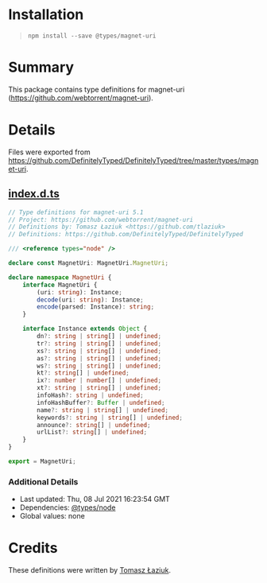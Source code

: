 # Installation
> `npm install --save @types/magnet-uri`

# Summary
This package contains type definitions for magnet-uri (https://github.com/webtorrent/magnet-uri).

# Details
Files were exported from https://github.com/DefinitelyTyped/DefinitelyTyped/tree/master/types/magnet-uri.
## [index.d.ts](https://github.com/DefinitelyTyped/DefinitelyTyped/tree/master/types/magnet-uri/index.d.ts)
````ts
// Type definitions for magnet-uri 5.1
// Project: https://github.com/webtorrent/magnet-uri
// Definitions by: Tomasz Łaziuk <https://github.com/tlaziuk>
// Definitions: https://github.com/DefinitelyTyped/DefinitelyTyped

/// <reference types="node" />

declare const MagnetUri: MagnetUri.MagnetUri;

declare namespace MagnetUri {
    interface MagnetUri {
        (uri: string): Instance;
        decode(uri: string): Instance;
        encode(parsed: Instance): string;
    }

    interface Instance extends Object {
        dn?: string | string[] | undefined;
        tr?: string | string[] | undefined;
        xs?: string | string[] | undefined;
        as?: string | string[] | undefined;
        ws?: string | string[] | undefined;
        kt?: string[] | undefined;
        ix?: number | number[] | undefined;
        xt?: string | string[] | undefined;
        infoHash?: string | undefined;
        infoHashBuffer?: Buffer | undefined;
        name?: string | string[] | undefined;
        keywords?: string | string[] | undefined;
        announce?: string[] | undefined;
        urlList?: string[] | undefined;
    }
}

export = MagnetUri;

````

### Additional Details
 * Last updated: Thu, 08 Jul 2021 16:23:54 GMT
 * Dependencies: [@types/node](https://npmjs.com/package/@types/node)
 * Global values: none

# Credits
These definitions were written by [Tomasz Łaziuk](https://github.com/tlaziuk).
